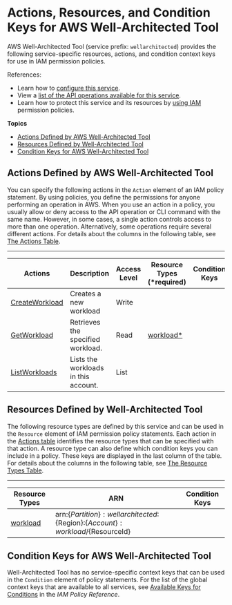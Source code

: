 # Actions, Resources, and Condition Keys for AWS Well\-Architected Tool<a name="list_awswell-architectedtool"></a>

AWS Well\-Architected Tool \(service prefix: `wellarchitected`\) provides the following service\-specific resources, actions, and condition context keys for use in IAM permission policies\.

References:
+ Learn how to [configure this service](https://docs.aws.amazon.com/wellarchitected/latest/userguide/)\.
+ View a [list of the API operations available for this service](https://docs.aws.amazon.com/wellarchitected/latest/userguide/)\.
+ Learn how to protect this service and its resources by [using IAM](https://docs.aws.amazon.com/wellarchitected/latest/userguide/iam-auth-access.html) permission policies\.

**Topics**
+ [Actions Defined by AWS Well\-Architected Tool](#awswell-architectedtool-actions-as-permissions)
+ [Resources Defined by Well\-Architected Tool](#awswell-architectedtool-resources-for-iam-policies)
+ [Condition Keys for AWS Well\-Architected Tool](#awswell-architectedtool-policy-keys)

## Actions Defined by AWS Well\-Architected Tool<a name="awswell-architectedtool-actions-as-permissions"></a>

You can specify the following actions in the `Action` element of an IAM policy statement\. By using policies, you define the permissions for anyone performing an operation in AWS\. When you use an action in a policy, you usually allow or deny access to the API operation or CLI command with the same name\. However, in some cases, a single action controls access to more than one operation\. Alternatively, some operations require several different actions\. For details about the columns in the following table, see [The Actions Table](reference_policies_actions-resources-contextkeys.md#actions_table)\.


****  

| Actions | Description | Access Level | Resource Types \(\*required\) | Condition Keys | Dependent Actions | 
| --- | --- | --- | --- | --- | --- | 
|   [ CreateWorkload ](https://docs.aws.amazon.com/wellarchitected/latest/userguide/define-workload.html)  | Creates a new workload | Write |  |  |  | 
|   [ GetWorkload ](https://docs.aws.amazon.com/wellarchitected/latest/userguide/workload-details.html)  | Retrieves the specified workload\. | Read |   [ workload\* ](#awswell-architectedtool-workload)   |  |  | 
|   [ ListWorkloads ](https://docs.aws.amazon.com/wellarchitected/latest/userguide/workloads-page.html)  | Lists the workloads in this account\. | List |  |  |  | 

## Resources Defined by Well\-Architected Tool<a name="awswell-architectedtool-resources-for-iam-policies"></a>

The following resource types are defined by this service and can be used in the `Resource` element of IAM permission policy statements\. Each action in the [Actions table](#awswell-architectedtool-actions-as-permissions) identifies the resource types that can be specified with that action\. A resource type can also define which condition keys you can include in a policy\. These keys are displayed in the last column of the table\. For details about the columns in the following table, see [The Resource Types Table](reference_policies_actions-resources-contextkeys.md#resources_table)\.


****  

| Resource Types | ARN | Condition Keys | 
| --- | --- | --- | 
|   [ workload ](https://docs.aws.amazon.com/wellarchitected/latest/userguide/iam-auth-access.html)  |  arn:$\{Partition\}:wellarchitected:$\{Region\}:$\{Account\}:workload/$\{ResourceId\}  |  | 

## Condition Keys for AWS Well\-Architected Tool<a name="awswell-architectedtool-policy-keys"></a>

Well\-Architected Tool has no service\-specific context keys that can be used in the `Condition` element of policy statements\. For the list of the global context keys that are available to all services, see [Available Keys for Conditions](reference_policies_condition-keys.html#AvailableKeys) in the *IAM Policy Reference*\.